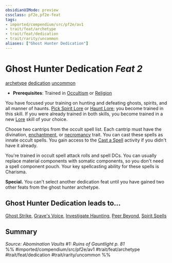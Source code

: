 ```yaml
---
obsidianUIMode: preview
cssclass: pf2e,pf2e-feat
tags:
- imported/compendium/src/pf2e/av1
- trait/feat/archetype
- trait/feat/dedication
- trait/rarity/uncommon
aliases: ["Ghost Hunter Dedication"]
---
```

# Ghost Hunter Dedication  *Feat 2*  
[archetype](archetype.md)  [dedication](dedication.md)  [uncommon](uncommon.md)  

- **Prerequisites**: Trained in [Occultism](../skills.md#Occultism) or [Religion](../skills.md#Religion)

You have focused your training on hunting and defeating ghosts, spirits, and all manner of haunts. [Pick Spirit Lore](../skills.md#Lore) or [Haunt Lore](../skills.md#Lore); you become trained in this skill. If you were already trained in both skills, you become trained in a new [Lore](../skills.md#Lore) skill of your choice.

Choose two cantrips from the occult spell list. Each cantrip must have the divination, [enchantment](enchantment.md), or [necromancy](necromancy.md) trait. You can cast these spells as innate occult spells. You gain access to the [Cast a Spell](cast-a-spell.md) activity if you didn't have it already.

You're trained in occult spell attack rolls and spell DCs. You can usually replace material components with somatic components, so you don't need a spell component pouch. Your key spellcasting ability for these spells is Charisma.

**Special.** You can't select another dedication feat until you have gained two other feats from the ghost hunter archetype.

## Ghost Hunter Dedication leads to...

[Ghost Strike](ghost-strike-av1.md), [Grave's Voice](graves-voice-av1.md), [Investigate Haunting](investigate-haunting-av1.md), [Peer Beyond](peer-beyond-av1.md), [Spirit Spells](spirit-spells-av1.md)

## Summary

*Source: Abomination Vaults #1: Ruins of Gauntlight p. 81*  
%% #imported/compendium/src/pf2e/av1 #trait/feat/archetype #trait/feat/dedication #trait/rarity/uncommon %%